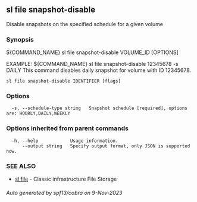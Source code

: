 ## sl file snapshot-disable

Disable snapshots on the specified schedule for a given volume

### Synopsis

${COMMAND_NAME} sl file snapshot-disable VOLUME_ID [OPTIONS]

EXAMPLE:
   ${COMMAND_NAME} sl file snapshot-disable 12345678 -s DAILY
   This command disables daily snapshot for volume with ID 12345678.

```
sl file snapshot-disable IDENTIFIER [flags]
```

### Options

```
  -s, --schedule-type string   Snapshot schedule [required], options are: HOURLY,DAILY,WEEKLY
```

### Options inherited from parent commands

```
  -h, --help            Usage information.
      --output string   Specify output format, only JSON is supported now.
```

### SEE ALSO

* [sl file](sl_file.md)	 - Classic infrastructure File Storage

###### Auto generated by spf13/cobra on 9-Nov-2023
